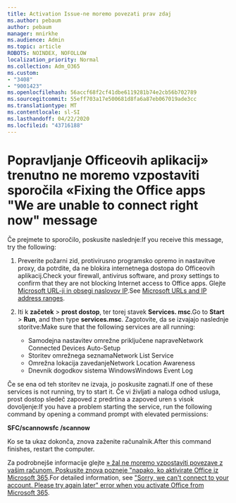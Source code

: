 ```yaml
---
title: Activation Issue-ne moremo povezati prav zdaj
ms.author: pebaum
author: pebaum
manager: mnirkhe
ms.audience: Admin
ms.topic: article
ROBOTS: NOINDEX, NOFOLLOW
localization_priority: Normal
ms.collection: Adm_O365
ms.custom:
- "3408"
- "9001423"
ms.openlocfilehash: 56accf68f2cf41dbe6119281b74e2cb56b702789
ms.sourcegitcommit: 55eff703a17e500681d8fa6a87eb067019ade3cc
ms.translationtype: MT
ms.contentlocale: sl-SI
ms.lasthandoff: 04/22/2020
ms.locfileid: "43716188"
---
```

# <a name="fixing-the-office-apps-we-are-unable-to-connect-right-now-message"></a><span data-ttu-id="d9cc0-102">Popravljanje Officeovih aplikacij» trenutno ne moremo vzpostaviti sporočila «</span><span class="sxs-lookup"><span data-stu-id="d9cc0-102">Fixing the Office apps "We are unable to connect right now" message</span></span>

<span data-ttu-id="d9cc0-103">Če prejmete to sporočilo, poskusite naslednje:</span><span class="sxs-lookup"><span data-stu-id="d9cc0-103">If you receive this message, try the following:</span></span>

1. <span data-ttu-id="d9cc0-104">Preverite požarni zid, protivirusno programsko opremo in nastavitve proxy, da potrdite, da ne blokira internetnega dostopa do Officeovih aplikacij.</span><span class="sxs-lookup"><span data-stu-id="d9cc0-104">Check your firewall, antivirus software, and proxy settings to confirm that they are not blocking Internet access to Office apps.</span></span> <span data-ttu-id="d9cc0-105">Glejte [Microsoft URL-ji in obsegi naslovov IP](https://docs.microsoft.com/office365/enterprise/urls-and-ip-address-ranges).</span><span class="sxs-lookup"><span data-stu-id="d9cc0-105">See [Microsoft URLs and IP address ranges](https://docs.microsoft.com/office365/enterprise/urls-and-ip-address-ranges).</span></span>

2. <span data-ttu-id="d9cc0-106">Iti k **začetek** > **prost dostop**, ter torej stavek **Services. msc**.</span><span class="sxs-lookup"><span data-stu-id="d9cc0-106">Go to **Start** > **Run**, and then type **services.msc**.</span></span> <span data-ttu-id="d9cc0-107">Zagotovite, da se izvajajo naslednje storitve:</span><span class="sxs-lookup"><span data-stu-id="d9cc0-107">Make sure that the following services are all running:</span></span>
    - <span data-ttu-id="d9cc0-108">Samodejna nastavitev omrežne priključene naprave</span><span class="sxs-lookup"><span data-stu-id="d9cc0-108">Network Connected Devices Auto-Setup</span></span>
    - <span data-ttu-id="d9cc0-109">Storitev omrežnega seznama</span><span class="sxs-lookup"><span data-stu-id="d9cc0-109">Network List Service</span></span>
    - <span data-ttu-id="d9cc0-110">Omrežna lokacija zavedanje</span><span class="sxs-lookup"><span data-stu-id="d9cc0-110">Network Location Awareness</span></span>
    - <span data-ttu-id="d9cc0-111">Dnevnik dogodkov sistema Windows</span><span class="sxs-lookup"><span data-stu-id="d9cc0-111">Windows Event Log</span></span>

<span data-ttu-id="d9cc0-112">Če se ena od teh storitev ne izvaja, jo poskusite zagnati.</span><span class="sxs-lookup"><span data-stu-id="d9cc0-112">If one of these services is not running, try to start it.</span></span> <span data-ttu-id="d9cc0-113">Če vi življati a naloga odhod usluga, prost dostop sledeč zapoved z predrtina a zapoved uren s visok dovoljenje:</span><span class="sxs-lookup"><span data-stu-id="d9cc0-113">If you have a problem starting the service, run the following command by opening a command prompt with elevated permissions:</span></span>

<span data-ttu-id="d9cc0-114">**SFC/scannow**</span><span class="sxs-lookup"><span data-stu-id="d9cc0-114">**sfc /scannow**</span></span>

<span data-ttu-id="d9cc0-115">Ko se ta ukaz dokonča, znova zaženite računalnik.</span><span class="sxs-lookup"><span data-stu-id="d9cc0-115">After this command finishes, restart the computer.</span></span>

<span data-ttu-id="d9cc0-116">Za podrobnejše informacije glejte [» žal ne moremo vzpostaviti povezave z vašim računom. Poskusite znova pozneje "napako, ko aktivirate Office iz Microsoft 365](https://docs.microsoft.com/office/troubleshoot/activation-installation/issue-when-activate-office-from-office-365).</span><span class="sxs-lookup"><span data-stu-id="d9cc0-116">For detailed information, see ["Sorry, we can't connect to your account. Please try again later" error when you activate Office from Microsoft 365](https://docs.microsoft.com/office/troubleshoot/activation-installation/issue-when-activate-office-from-office-365).</span></span>